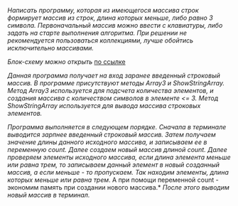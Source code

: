 *Написать программу, которая из имеющегося массива строк формирует массив из строк, длина которых меньше, либо равно*
*3 символа. Первоначальный массив можно ввести с клавиатуры, либо задать на старте выполнения алгоритма. При решении*
*не рекомендуется пользоваться коллекциями, лучше обойтись исключительно массивами.*


*Блок-схему можно открыть* [по ссылке](https://dropmefiles.com/nn4Yc)


*Данная программа получает на вход заранее введенный строковый массив. В программе присутствуют методы Array3 и*
*ShowStringArray. Метод Array3 используется для подсчета количества элементов, и создания массива с количеством*
*символов в элементе <= 3. Метод ShowStringArray используется для вывода массива строковых элементов.*

*Программа выполняется в следующем порядке. Сначала в терминале выводится зарпнее введенный строковый массив.*
*Затем получаем значение длины данного исходного массива, и записываем ее в переменную count. Далее создаем новый массив*
*длиной count. Далее проверяем элементы исходного массива, если длина элемента меньше или равна трем, то записываем*
*данный элемент в новый созданный массив, а если меньше - то пропускаем. Так находим элементы, длина которых*
*меньше или равна трем*. А при помощи переменной count - экономим память при создании нового массива.*
*После этого выводим новый массив в терминал.*

